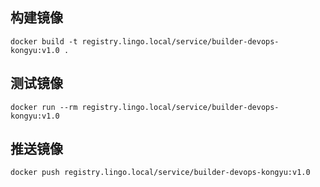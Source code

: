 ## 构建镜像

```shell
docker build -t registry.lingo.local/service/builder-devops-kongyu:v1.0 .
```

## 测试镜像

```shell
docker run --rm registry.lingo.local/service/builder-devops-kongyu:v1.0
```

## 推送镜像

```shell
docker push registry.lingo.local/service/builder-devops-kongyu:v1.0
```





